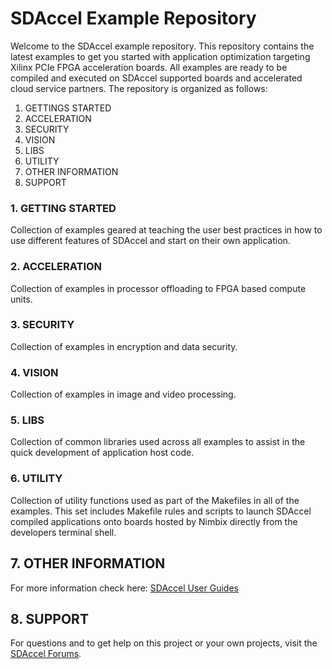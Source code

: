 SDAccel Example Repository
===========================

Welcome to the SDAccel example repository. This repository contains the latest examples to get you started with application optimization targeting Xilinx PCIe FPGA acceleration boards. All examples are ready to be compiled and executed on SDAccel supported boards and accelerated cloud service partners. The repository is organized as follows:

1. GETTINGS STARTED
2. ACCELERATION
3. SECURITY
4. VISION
5. LIBS
6. UTILITY
7. OTHER INFORMATION
8. SUPPORT


### 1. GETTING STARTED

Collection of examples geared at teaching the user best practices in how to use different features of SDAccel and start on their own application. 

### 2. ACCELERATION

Collection of examples in processor offloading to FPGA based compute units.

### 3. SECURITY

Collection of examples in encryption and data security. 

### 4. VISION

Collection of examples in image and video processing. 

### 5. LIBS

Collection of common libraries used across all examples to assist in the quick development of application host code. 

### 6. UTILITY

Collection of utility functions used as part of the Makefiles in all of the examples. This set includes Makefile rules and scripts to launch SDAccel compiled applications onto boards hosted by Nimbix directly from the developers terminal shell. 


## 7. OTHER INFORMATION

For more information check here:
[SDAccel User Guides][]

## 8. SUPPORT
For questions and to get help on this project or your own projects, visit the [SDAccel Forums][].



[SDAccel Forums]: https://forums.xilinx.com/t5/SDAccel/bd-p/SDx
[SDAccel User Guides]: http://www.xilinx.com/support/documentation-navigation/development-tools/software-development/sdaccel.html?resultsTablePreSelect=documenttype:SeeAll#documentation


